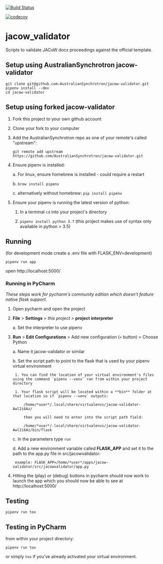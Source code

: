 [![Build Status](https://travis-ci.com/AustralianSynchrotron/jacow-validator.svg?branch=master)](https://travis-ci.com/AustralianSynchrotron/jacow-validator)

[![codecov](https://codecov.io/gh/AustralianSynchrotron/jacow-validator/branch/master/graph/badge.svg)](https://codecov.io/gh/AustralianSynchrotron/jacow-validator/)

# jacow_validator
Scripts to validate JACoW docx proceedings against the official template.

## Setup using AustralianSynchrotron jacow-validator

    git clone git@github.com:AustralianSynchrotron/jacow-validator.git
    pipenv install --dev
    cd jacow-validator

##  Setup using forked jacow-validator

1. Fork this project to your own github account

2. Clone your fork to your computer

3. Add the AustralianSynchrotron repo as one of your remote's called "upstream":

    `git remote add upstream https://github.com/AustralianSynchrotron/jacow-validator.git`
    
4. Ensure pipenv is installed:
    
    a. For linux, ensure homebrew is installed - could require a restart

    b. `brew install pipenv`
    
    c. alternatively without homebrew: `pip install pipenv`

1. Ensure your pipenv is running the latest version of python:
    
    1. In a terminal `cd` into your project's directory 
    
    1. `pipenv install python 3.7` (this project makes use of syntax only available in python > 3.5)
    

## Running

(for development mode create a .env file with FLASK_ENV=development)

    pipenv run app

open http://localhost:5000/

### Running in PyCharm

*These steps work for pycharm's community edition which doesn't feature native flask support.*

1. Open pycharm and open the project

2. **File** > **Settings** > *this project* > **project interpreter**

    a. Set the interpreter to use pipenv

3. **Run** > **Edit Configurations** > Add new configuration (`+` button) > Choose Python

    a. Name it jacow-validator or similar
    
    b. Set the script path to point to the flask that is used by your pipenv virtual environment
        
        1. You can find the location of your virtual environment's files using the command `pipenv --venv` ran from within your project directory
        
        1. Your flask script will be located within a **bin** folder at that location so if `pipenv --venv` outputs:
            
            /home/*user*/.local/share/virtualenvs/jacow-validator-Awl2i6Az/
            
            then you will need to enter into the script path field: 
            
            /home/*user*/.local/share/virtualenvs/jacow-validator-Awl2i6Az/bin/flask
    
    c. In the parameters type `run`
    
    d. Add a new environment variable called **FLASK_APP** and set it to the path to the app.py file in src/jacowvalidator:
    
        example: FLASK_APP=/home/*user*/apps/jacow-validator/src/jacowvalidator/app.py

4. Hitting the (play) or (debug) buttons in pycharm should now work to launch the app which you should now be able to see at http://localhost:5000/ 

## Testing
    
    pipenv run tox

## Testing in PyCharm

from within your project directory:

`pipenv run tox`

or simply `tox` if you've already activated your virtual environment.
